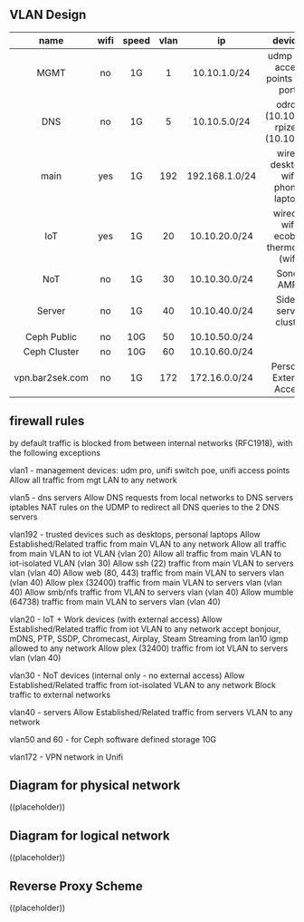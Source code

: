 ## VLAN Design

| name         | wifi | speed | vlan | ip         | devices                                                                                  |
|:------------:|:----:|:----:|:----:|:----------:|:----------------------------------------------------------------------------------------:|
| MGMT          | no   | 1G | 1    | 10.10.1.0/24  | udmp usw access points IPMI ports                                                                   |
| DNS          | no   | 1G | 5    | 10.10.5.0/24  | odroid (10.10.5.5) rpizero (10.10.5.6)                                                   |
| main         | yes  | 1G | 192   | 192.168.1.0/24 | wired: desktops wifi: phones  laptops                                                             |
| IoT          | yes  | 1G | 20   | 10.10.20.0/24 | wired: ? wifi: ecobee thermostat (wifi) |
| NoT | no   | 1G   | 30 | 10.10.30.0/24 | Sonos AMP?                                                                    |
| Server      | no   | 1G | 40   | 10.10.40.0/24 | Sidero server cluster
| Ceph Public | no   | 10G | 50   | 10.10.50.0/24 |                                                                     |
| Ceph Cluster | no   | 10G | 60   | 10.10.60.0/24 |                                                                     |
| vpn.bar2sek.com | no   | 1G | 172   | 172.16.0.0/24 | Personal External Access                                                                    |

## firewall rules
by default traffic is blocked from between internal networks (RFC1918), with the following exceptions

vlan1 - management devices: udm pro, unifi switch poe, unifi access points
Allow all traffic from mgt LAN to any network

vlan5 - dns servers
Allow DNS requests from local networks to DNS servers
iptables NAT rules on the UDMP to redirect all DNS queries to the 2 DNS servers

vlan192 - trusted devices such as desktops, personal laptops
Allow Established/Related traffic from main VLAN to any network
Allow all traffic from main VLAN to iot VLAN (vlan 20)
Allow all traffic from main VLAN to iot-isolated VLAN (vlan 30)
Allow ssh (22) traffic from main VLAN to servers vlan (vlan 40)
Allow web (80, 443) traffic from main VLAN to servers vlan (vlan 40)
Allow plex (32400) traffic from main VLAN to servers vlan (vlan 40)
Allow smb/nfs traffic from VLAN to servers vlan (vlan 40)
Allow mumble (64738) traffic from main VLAN to servers vlan (vlan 40)

vlan20 - IoT + Work devices (with external access)
Allow Established/Related traffic from iot VLAN to any network
accept bonjour, mDNS, PTP, SSDP, Chromecast, Airplay, Steam Streaming from lan10
igmp allowed to any network
Allow plex (32400) traffic from iot VLAN to servers vlan (vlan 40)

vlan30 - NoT devices (internal only - no external access)
Allow Established/Related traffic from iot-isolated VLAN to any network
Block traffic to external networks

vlan40 - servers
Allow Established/Related traffic from servers VLAN to any network

vlan50 and 60 - for Ceph software defined storage 10G

vlan172 - VPN network in Unifi

## Diagram for physical network

((placeholder))

## Diagram for logical network

((placeholder))

## Reverse Proxy Scheme

((placeholder))